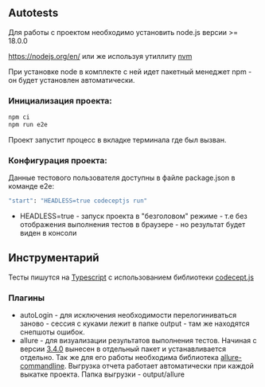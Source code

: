 ## Autotests

Для работы с проектом необходимо установить node.js версии >= 18.0.0

https://nodejs.org/en/ или же используя утиллиту [nvm](https://github.com/nvm-sh/nvm)

При установке node в комплекте с ней идет пакетный менеджет npm - он будет установлен автоматически.

### Инициализация проекта:

```sh
npm ci
npm run e2e
```

Проект запустит процесс в вкладке терминала где был вызван.

### Конфигурация проекта:

Данные тестового пользователя доступны в файле package.json в команде e2e:

```sh
"start": "HEADLESS=true codeceptjs run"
```

* HEADLESS=true - запуск проекта в "безголовом" режиме - т.е без отображения выполнения тестов в браузере - но результат будет виден в консоли

## Инструментарий

Тесты пишутся на [Typescript](https://www.typescriptlang.org/) с использованием библиотеки [codecept.js](https://codecept.io/)

### Плагины
* autoLogin - для исключения необходимости перелогиниваться заново - сессия с куками лежит в папке output - там же находятся снепшоты ошибок.
* allure - для визуализации результатов выполнения тестов. Начиная с версии [3.4.0]('https://codecept.io/changelog/#_3-4-0') вынесен в отдельный пакет и устанавливается отдельно. Так же для его работы необходима библиотека [allure-commandline]('https://www.npmjs.com/package/allure-commandline'). Выгрузка отчета работает автоматически при каждой выкатке проекта. Папка выгрузки - output/allure
